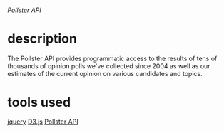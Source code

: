 ###### Pollster API

 # description
 
 The Pollster API provides programmatic access to the results of tens of thousands of opinion polls we've collected since 2004 as well as our estimates of the current opinion on various candidates and topics.
 
 # tools used
 
 [jquery](http://shanman1986.github.io/2012/09/23/pollster-jquery/)
 [D3.js](http://bl.ocks.org/bycoffe/3924854)
 [Pollster API](http://elections.huffingtonpost.com/pollster/api)
